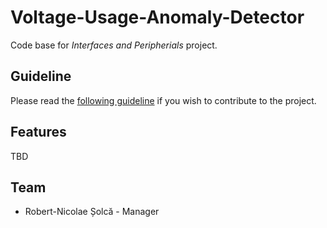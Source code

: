 # Voltage-Usage-Anomaly-Detector

Code base for *Interfaces and Peripherials* project.

## Guideline
Please read the [following guideline](guideline.md) if you wish to contribute to the project.

## Features
TBD

## Team
* Robert-Nicolae Șolcă - Manager